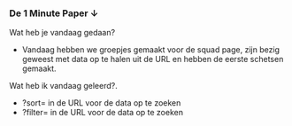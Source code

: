  <h3>De 1 Minute Paper ↓</h3>
      <p>Wat heb je vandaag gedaan?</p>
      <ul>
        <li>Vandaag hebben we groepjes gemaakt voor de squad page, zijn bezig geweest met data op te halen uit de URL en
          hebben de eerste schetsen gemaakt.</li>
      </ul>

Wat heb ik vandaag geleerd?.</p>
      <ul>
        <li>?sort= in de URL voor de data op te zoeken</li>
        <li>?filter= in de URL voor de data op te zoeken</li>
      </ul>